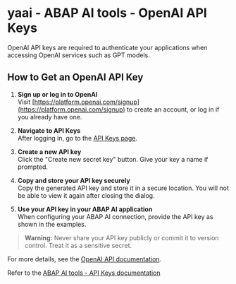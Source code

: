 # yaai - ABAP AI tools - OpenAI API Keys

OpenAI API keys are required to authenticate your applications when accessing OpenAI services such as GPT models.

## How to Get an OpenAI API Key

1. **Sign up or log in to OpenAI**  
   Visit [https://platform.openai.com/signup](https://platform.openai.com/signup) to create an account, or log in if you already have one.

2. **Navigate to API Keys**  
   After logging in, go to the [API Keys page](https://platform.openai.com/api-keys).

3. **Create a new API key**  
   Click the "Create new secret key" button. Give your key a name if prompted.

4. **Copy and store your API key securely**  
   Copy the generated API key and store it in a secure location. You will not be able to view it again after closing the dialog.

5. **Use your API key in your ABAP AI application**  
   When configuring your ABAP AI connection, provide the API key as shown in the examples.

> **Warning:** Never share your API key publicly or commit it to version control. Treat it as a sensitive secret.

For more details, see the [OpenAI API documentation](https://platform.openai.com/docs/api-reference/authentication).

Refer to the [ABAP AI tools - API Keys documentation](../api_keys.md)